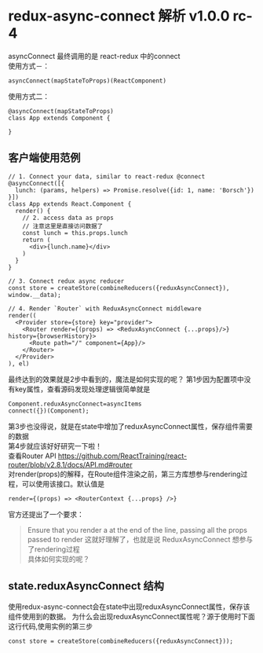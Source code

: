 redux-async-connect 解析 v1.0.0 rc-4
=======================
asyncConnect 最终调用的是 react-redux 中的connect  
使用方式－：  
```
asyncConnect(mapStateToProps)(ReactComponent)
```
使用方式二： 
```
@asyncConnect(mapStateToProps)
class App extends Component {
	
}
```
## 客户端使用范例
```
// 1. Connect your data, similar to react-redux @connect
@asyncConnect([{
  lunch: (params, helpers) => Promise.resolve({id: 1, name: 'Borsch'})
}])
class App extends React.Component {
  render() {
    // 2. access data as props
    // 注意这里是直接访问数据了
    const lunch = this.props.lunch
    return (
      <div>{lunch.name}</div>
    )
  }
}

// 3. Connect redux async reducer
const store = createStore(combineReducers({reduxAsyncConnect}), window.__data);

// 4. Render `Router` with ReduxAsyncConnect middleware
render((
  <Provider store={store} key="provider">
    <Router render={(props) => <ReduxAsyncConnect {...props}/>} history={browserHistory}>
      <Route path="/" component={App}/>
    </Router>
  </Provider>
), el)
```
最终达到的效果就是2步中看到的，魔法是如何实现的呢？
第1步因为配置项中没有key属性，查看源码发现处理逻辑很简单就是  
```
Component.reduxAsyncConnect=asyncItems 
connect({})(Component);
```
第3步也没得说，就是在state中增加了reduxAsyncConnect属性，保存组件需要的数据  
第4步就应该好好研究一下啦！  
查看Router API https://github.com/ReactTraining/react-router/blob/v2.8.1/docs/API.md#router    
对render(props)的解释，在Route组件渲染之前，第三方库想参与rendering过程，可以使用该接口。默认值是    
```
render={(props) => <RouterContext {...props} />}
```
官方还提出了一个要求：
> Ensure that you render a <RouterContext> at the end of the line, passing all the props passed to render
这就好理解了，也就是说 ReduxAsyncConnect 想参与了rendering过程  
具体如何实现的呢？ 

## state.reduxAsyncConnect 结构
使用redux-async-connect会在state中出现reduxAsyncConnect属性，保存该组件使用到的数据。
为什么会出现reduxAsyncConnect属性呢？源于使用时下面这行代码,使用实例的第三步
```
const store = createStore(combineReducers({reduxAsyncConnect}));
```